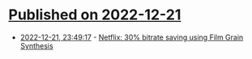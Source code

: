 # [Published on 2022-12-21](index.md)

* [2022-12-21, 23:49:17](https://news.ycombinator.com/item?id=34087938) - [Netflix: 30% bitrate saving using Film Grain Synthesis](https://waveletbeam.com/index.php/news/48-netflix-film-grain-synthesis)
